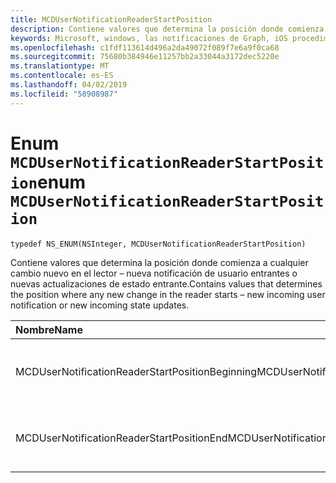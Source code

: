 ```yaml
---
title: MCDUserNotificationReaderStartPosition
description: Contiene valores que determina la posición donde comienza a cualquier cambio nuevo en el lector – nueva notificación de usuario entrantes o nuevas actualizaciones de estado entrante.
keywords: Microsoft, windows, las notificaciones de Graph, iOS procedimientos, procedimientos iPhone
ms.openlocfilehash: c1fdf113614d496a2da49072f089f7e6a9f0ca68
ms.sourcegitcommit: 75680b384946e11257bb2a33044a3172dec5220e
ms.translationtype: MT
ms.contentlocale: es-ES
ms.lasthandoff: 04/02/2019
ms.locfileid: "58908987"
---
```

# <a name="enum-mcdusernotificationreaderstartposition"></a><span data-ttu-id="08582-104">Enum `MCDUserNotificationReaderStartPosition`</span><span class="sxs-lookup"><span data-stu-id="08582-104">enum `MCDUserNotificationReaderStartPosition`</span></span>

```
typedef NS_ENUM(NSInteger, MCDUserNotificationReaderStartPosition)
```

<span data-ttu-id="08582-105">Contiene valores que determina la posición donde comienza a cualquier cambio nuevo en el lector – nueva notificación de usuario entrantes o nuevas actualizaciones de estado entrante.</span><span class="sxs-lookup"><span data-stu-id="08582-105">Contains values that determines the position where any new change in the reader starts – new incoming user notification or new incoming state updates.</span></span> 

|<span data-ttu-id="08582-106">Nombre</span><span class="sxs-lookup"><span data-stu-id="08582-106">Name</span></span> | <span data-ttu-id="08582-107">Valor</span><span class="sxs-lookup"><span data-stu-id="08582-107">Value</span></span> | <span data-ttu-id="08582-108">Descripción</span><span class="sxs-lookup"><span data-stu-id="08582-108">Description</span></span> |
|:-- |:-- |:-- |
|   <span data-ttu-id="08582-109">MCDUserNotificationReaderStartPositionBeginning</span><span class="sxs-lookup"><span data-stu-id="08582-109">MCDUserNotificationReaderStartPositionBeginning</span></span> |<span data-ttu-id="08582-110">0</span><span class="sxs-lookup"><span data-stu-id="08582-110">0</span></span>| <span data-ttu-id="08582-111">Posición al principio de la tienda de notificación inicial.</span><span class="sxs-lookup"><span data-stu-id="08582-111">Start position at the beginning of the notification store.</span></span> |
|   <span data-ttu-id="08582-112">MCDUserNotificationReaderStartPositionEnd</span><span class="sxs-lookup"><span data-stu-id="08582-112">MCDUserNotificationReaderStartPositionEnd</span></span> | <span data-ttu-id="08582-113">1</span><span class="sxs-lookup"><span data-stu-id="08582-113">1</span></span>| <span data-ttu-id="08582-114">Posición del final de la tienda de notificación de inicio.</span><span class="sxs-lookup"><span data-stu-id="08582-114">Start position at the end of the notification store.</span></span> |
